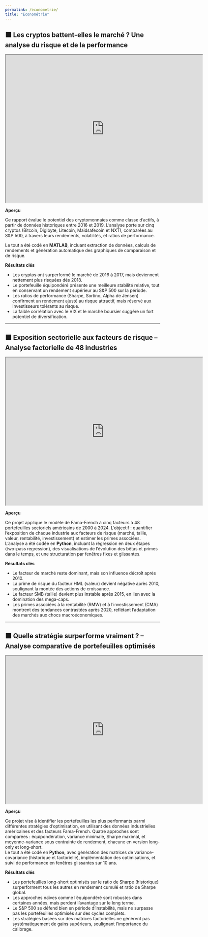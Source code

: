 ```yaml
---
permalink: /econometrie/
title: "Économétrie"
---
```


## ⬛ Les cryptos battent-elles le marché ? Une analyse du risque et de la performance

<iframe src="https://drive.google.com/file/d/11jlfMQnVzUomAjueXRYYrr17PR0khLKi/preview" width="640" height="480" allow="autoplay"></iframe>

**Aperçu**  

Ce rapport évalue le potentiel des cryptomonnaies comme classe d’actifs, à partir de données historiques entre 2016 et 2019. L’analyse porte sur cinq cryptos (Bitcoin, Digibyte, Litecoin, Maidsafecoin et NXT), comparées au S&P 500, à travers leurs rendements, volatilités, et ratios de performance.  

Le tout a été codé en **MATLAB**, incluant extraction de données, calculs de rendements et génération automatique des graphiques de comparaison et de risque.

**Résultats clés**

- Les cryptos ont surperformé le marché de 2016 à 2017, mais deviennent nettement plus risquées dès 2018.
- Le portefeuille équipondéré présente une meilleure stabilité relative, tout en conservant un rendement supérieur au S&P 500 sur la période.
- Les ratios de performance (Sharpe, Sortino, Alpha de Jensen) confirment un rendement ajusté au risque attractif, mais réservé aux investisseurs tolérants au risque.
- La faible corrélation avec le VIX et le marché boursier suggère un fort potentiel de diversification.


---


##  ⬛ Exposition sectorielle aux facteurs de risque – Analyse factorielle de 48 industries

<iframe src="https://drive.google.com/file/d/1oqF2FgoGdnohuMzJ-usEUn6tnMwWti-S/preview" width="640" height="480" allow="autoplay"></iframe>

**Aperçu**  

Ce projet applique le modèle de Fama-French à cinq facteurs à 48 portefeuilles sectoriels américains de 2000 à 2024. L’objectif : quantifier l’exposition de chaque industrie aux facteurs de risque (marché, taille, valeur, rentabilité, investissement) et estimer les primes associées.  
L’analyse a été codée en **Python**, incluant la régression en deux étapes (two-pass regression), des visualisations de l’évolution des bêtas et primes dans le temps, et une structuration par fenêtres fixes et glissantes.

**Résultats clés**

- Le facteur de marché reste dominant, mais son influence décroît après 2010.
- La prime de risque du facteur HML (valeur) devient négative après 2010, soulignant la montée des actions de croissance.
- Le facteur SMB (taille) devient plus instable après 2015, en lien avec la domination des mega-caps.
- Les primes associées à la rentabilité (RMW) et à l’investissement (CMA) montrent des tendances contrastées après 2020, reflétant l’adaptation des marchés aux chocs macroéconomiques.


---

## ⬛ Quelle stratégie surperforme vraiment ? – Analyse comparative de portefeuilles optimisés

<iframe src="https://drive.google.com/file/d/19DmnNegsyYVyhsX7PfXf7HNw9h-fV7Dp/preview" width="640" height="480" allow="autoplay"></iframe>

**Aperçu**  

Ce projet vise à identifier les portefeuilles les plus performants parmi différentes stratégies d’optimisation, en utilisant des données industrielles américaines et des facteurs Fama-French. Quatre approches sont comparées : équipondération, variance minimale, Sharpe maximal, et moyenne-variance sous contrainte de rendement, chacune en version long-only et long-short.  
Le tout a été codé en **Python**, avec génération des matrices de variance-covariance (historique et factorielle), implémentation des optimisations, et suivi de performance en fenêtres glissantes sur 10 ans.

**Résultats clés**

- Les portefeuilles long-short optimisés sur le ratio de Sharpe (historique) surperforment tous les autres en rendement cumulé et ratio de Sharpe global.
- Les approches naïves comme l’équipondéré sont robustes dans certaines années, mais perdent l’avantage sur le long terme.
- Le S&P 500 se défend bien en période d’instabilité, mais ne surpasse pas les portefeuilles optimisés sur des cycles complets.
- Les stratégies basées sur des matrices factorielles ne génèrent pas systématiquement de gains supérieurs, soulignant l'importance du calibrage.







